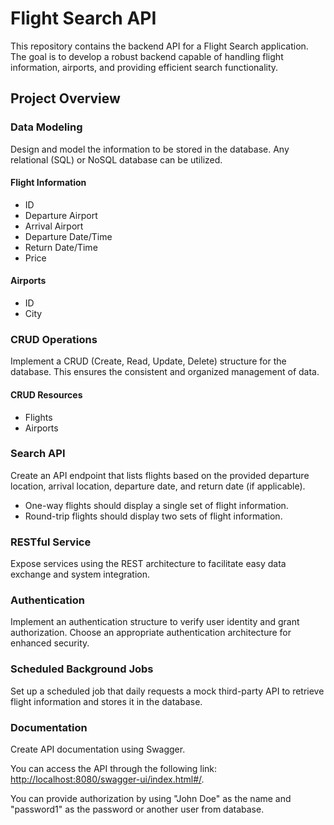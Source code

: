 # Flight Search API

This repository contains the backend API for a Flight Search application. The goal is to develop a robust backend capable of handling flight information, airports, and providing efficient search functionality.

## Project Overview

### Data Modeling

Design and model the information to be stored in the database. Any relational (SQL) or NoSQL database can be utilized.

#### Flight Information
- ID
- Departure Airport
- Arrival Airport
- Departure Date/Time
- Return Date/Time
- Price

#### Airports
- ID
- City

### CRUD Operations

Implement a CRUD (Create, Read, Update, Delete) structure for the database. This ensures the consistent and organized management of data.

#### CRUD Resources
- Flights
- Airports

### Search API

Create an API endpoint that lists flights based on the provided departure location, arrival location, departure date, and return date (if applicable).

- One-way flights should display a single set of flight information.
- Round-trip flights should display two sets of flight information.

### RESTful Service

Expose services using the REST architecture to facilitate easy data exchange and system integration.

### Authentication

Implement an authentication structure to verify user identity and grant authorization. Choose an appropriate authentication architecture for enhanced security.

### Scheduled Background Jobs

Set up a scheduled job that daily requests a mock third-party API to retrieve flight information and stores it in the database.

### Documentation

Create API documentation using Swagger.

You can access the API through the following link: [http://localhost:8080/swagger-ui/index.html#/](http://localhost:8080/swagger-ui/index.html#/).

You can provide authorization by using "John Doe" as the name and "password1" as the password or another user from database.
